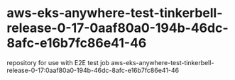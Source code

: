 # aws-eks-anywhere-test-tinkerbell-release-0-17-0aaf80a0-194b-46dc-8afc-e16b7fc86e41-46
repository for use with E2E test job aws-eks-anywhere-test-tinkerbell-release-0-17:0aaf80a0-194b-46dc-8afc-e16b7fc86e41-46
